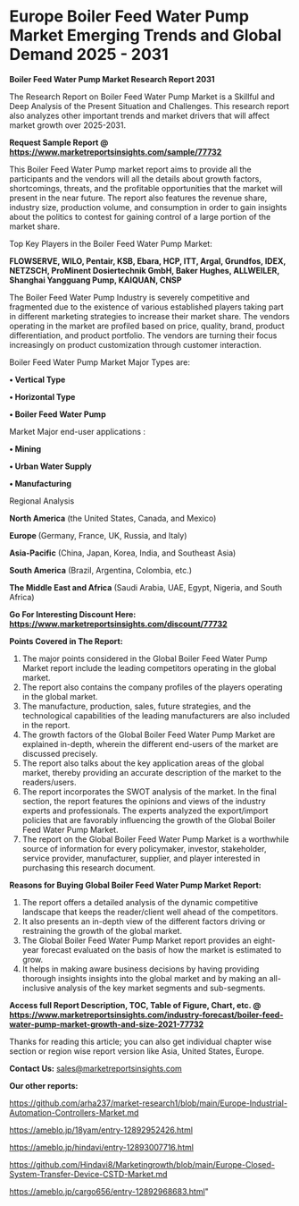 # Europe Boiler Feed Water Pump Market Emerging Trends and Global Demand 2025 - 2031

<strong>Boiler Feed Water Pump Market Research Report 2031</strong>

The Research Report on Boiler Feed Water Pump Market is a Skillful and Deep Analysis of the Present Situation and Challenges. This research report also analyzes other important trends and market drivers that will affect market growth over 2025-2031.

<strong>Request Sample Report @ <a href=https://www.marketreportsinsights.com/sample/77732>https://www.marketreportsinsights.com/sample/77732</a></strong>

This Boiler Feed Water Pump market report aims to provide all the participants and the vendors will all the details about growth factors, shortcomings, threats, and the profitable opportunities that the market will present in the near future. The report also features the revenue share, industry size, production volume, and consumption in order to gain insights about the politics to contest for gaining control of a large portion of the market share.

Top Key Players in the Boiler Feed Water Pump Market:

<strong>FLOWSERVE, WILO, Pentair, KSB, Ebara, HCP, ITT, Argal, Grundfos, IDEX, NETZSCH, ProMinent Dosiertechnik GmbH, Baker Hughes, ALLWEILER, Shanghai Yangguang Pump, KAIQUAN, CNSP</strong>

The Boiler Feed Water Pump Industry is severely competitive and fragmented due to the existence of various established players taking part in different marketing strategies to increase their market share. The vendors operating in the market are profiled based on price, quality, brand, product differentiation, and product portfolio. The vendors are turning their focus increasingly on product customization through customer interaction.

Boiler Feed Water Pump Market Major Types are:

<strong>• Vertical Type

• Horizontal Type

• Boiler Feed Water Pump</strong>

Market Major end-user applications :

<strong>• Mining

• Urban Water Supply

• Manufacturing</strong>

Regional Analysis

</u><strong><b>North America</b></strong> (the United States, Canada, and Mexico)

<strong><b>Europe </b></strong>(Germany, France, UK, Russia, and Italy)

<strong><b>Asia-Pacific</b></strong> (China, Japan, Korea, India, and Southeast Asia)

<strong><b>South America</b></strong> (Brazil, Argentina, Colombia, etc.)

<strong><b>The Middle East and Africa</b></strong> (Saudi Arabia, UAE, Egypt, Nigeria, and South Africa)

<strong>Go For Interesting Discount Here: <a href=https://www.marketreportsinsights.com/discount/77732>https://www.marketreportsinsights.com/discount/77732</a></strong>

<strong>Points Covered in The Report:</strong>
<ol>
  <li>The major points considered in the Global Boiler Feed Water Pump Market report include the leading competitors operating in the global market.</li>
  <li>The report also contains the company profiles of the players operating in the global market.</li>
  <li>The manufacture, production, sales, future strategies, and the technological capabilities of the leading manufacturers are also included in the report.</li>
  <li>The growth factors of the Global Boiler Feed Water Pump Market are explained in-depth, wherein the different end-users of the market are discussed precisely.</li>
  <li>The report also talks about the key application areas of the global market, thereby providing an accurate description of the market to the readers/users.</li>
  <li>The report incorporates the SWOT analysis of the market. In the final section, the report features the opinions and views of the industry experts and professionals. The experts analyzed the export/import policies that are favorably influencing the growth of the Global Boiler Feed Water Pump Market.</li>
  <li>The report on the Global Boiler Feed Water Pump Market is a worthwhile source of information for every policymaker, investor, stakeholder, service provider, manufacturer, supplier, and player interested in purchasing this research document.</li>
</ol>
<strong>Reasons for Buying Global Boiler Feed Water Pump Market Report:</strong>

<ol>
  <li>The report offers a detailed analysis of the dynamic competitive landscape that keeps the reader/client well ahead of the competitors.</li>
  <li>It also presents an in-depth view of the different factors driving or restraining the growth of the global market.</li>
  <li>The Global Boiler Feed Water Pump Market report provides an eight-year forecast evaluated on the basis of how the market is estimated to grow.</li>
  <li>It helps in making aware business decisions by having providing thorough insights insights into the global market and by making an all-inclusive analysis of the key market segments and sub-segments.</li>
</ol>
<strong>Access full Report Description, TOC, Table of Figure, Chart, etc. @ <a href=https://www.marketreportsinsights.com/industry-forecast/boiler-feed-water-pump-market-growth-and-size-2021-77732>https://www.marketreportsinsights.com/industry-forecast/boiler-feed-water-pump-market-growth-and-size-2021-77732</a></strong>


Thanks for reading this article; you can also get individual chapter wise section or region wise report version like Asia, United States, Europe.

<strong>Contact Us:</strong>
sales@marketreportsinsights.com

<strong>Our other reports:</strong>

<a href=https://github.com/arha237/market-research1/blob/main/Europe-Industrial-Automation-Controllers-Market.md>https://github.com/arha237/market-research1/blob/main/Europe-Industrial-Automation-Controllers-Market.md</a>

<a href=https://ameblo.jp/18yam/entry-12892952426.html>https://ameblo.jp/18yam/entry-12892952426.html</a>

<a href=https://ameblo.jp/hindavi/entry-12893007716.html>https://ameblo.jp/hindavi/entry-12893007716.html</a>

<a href=https://github.com/Hindavi8/Marketingrowth/blob/main/Europe-Closed-System-Transfer-Device-CSTD-Market.md>https://github.com/Hindavi8/Marketingrowth/blob/main/Europe-Closed-System-Transfer-Device-CSTD-Market.md</a>

<a href=https://ameblo.jp/cargo656/entry-12892968683.html>https://ameblo.jp/cargo656/entry-12892968683.html</a>"
